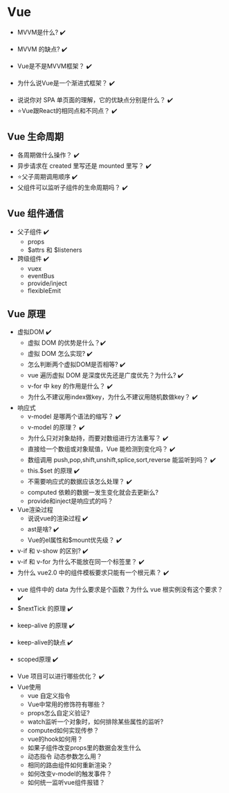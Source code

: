 # Vue

- MVVM是什么? :heavy_check_mark:
<!-- https://juejin.cn/post/6984210440276410399#heading-5 -->
<!-- 分为3层:Model,View,ViewModel
和MVC没有本质区别，只是代码的位置变动而已 -->
- MVVM 的缺点? :heavy_check_mark:
<!-- https://zhuanlan.zhihu.com/p/33241595 -->
<!-- 数据绑定问题:
1.bug不好排查,出现一个bug有可能是view层也有可能是model层
2.不利于代码复用,view和model绑定了,view能复用,model不一定能复用
3.model中数据很多的话,数据绑定会占用很多内存 -->
- Vue是不是MVVM框架？ :heavy_check_mark:
<!-- Vue是MVVM框架，但是不是严格符合MVVM，因为MVVM规定Model和View不能直接通信，而Vue的ref可以做到这点 -->
- 为什么说Vue是一个渐进式框架？ :heavy_check_mark:
<!-- 渐进式：通俗点讲就是，你想用啥你就用啥，咱也不强求你。你想用component就用，不用也行，你想用vuex就用，不用也可以 -->
- 说说你对 SPA 单页面的理解，它的优缺点分别是什么？ :heavy_check_mark:
  <!-- https://juejin.cn/post/6844903918753808398#heading-1 -->
  <!-- 缺点：不利于SEO，首屏加载时间长，不支持IE8以下 -->
- ⭐Vue跟React的相同点和不同点？ :heavy_check_mark:
<!-- https://juejin.cn/post/6984210440276410399#heading-4 -->
<!-- https://juejin.cn/post/6991724298197008421?from=main_page#heading-27 -->
<!-- https://www.jianshu.com/p/b7cd52868e95?from=groupmessage -->
<!-- 相同点:
1.虚拟DOM
2.组件化开发
3.单向数据流
4.都支持SSR
不同点:
1.react的思路是all in js，通过js来生成html，所以设计了jsx，还有通过js来操作css，社区的styled-component、jss等，
vue是把html，css，js组合到一起，有各自的处理方式，vue有单文件组件，可以把html、css、js写到一个文件中，html提供了模板引擎来处理。
2.Vue封装好了一些v-if，v-for，React什么都是自己实现，自由度更高
3.react的性能优化需要手动去做，而vue的性能优化是自动的
4.react单向绑定,Vue双向绑定,当state特别多的时候，Watcher也会很多，会导致卡顿，所以大型应用（状态特别多的）一般用react，更加可控。 -->

## Vue 生命周期

- 各周期做什么操作？ :heavy_check_mark:
  <!-- created：拿数据
  mounted：DOM操作
  beforeDestroyed：事件销毁，解绑 -->
- 异步请求在 created 里写还是 mounted 里写？ :heavy_check_mark:
  <!-- 理论上都可以，但是建议在created里写
  好处:
  1.更早拿到数据
  2.ssr 不支持 beforeMount 、mounted 钩子函数，所以放在 created 中有助于一致性 -->
- ⭐父子周期调用顺序 :heavy_check_mark:
  <!-- https://juejin.cn/post/6844903918753808398#heading-8 -->
  <!-- 创建：
  更新：
  销毁： -->
- 父组件可以监听子组件的生命周期吗？ :heavy_check_mark:
  <!-- https://juejin.cn/post/6844903918753808398#heading-11 -->
  <!-- 可以,有两种方式
  1.子组件emit
  2.父组件@hook:mounted="xxx" -->

## Vue 组件通信
<!-- https://juejin.cn/post/6984210440276410399#heading-12 -->
- 父子组件 :heavy_check_mark:
  - props
  - $attrs 和 $listeners
- 跨级组件 :heavy_check_mark:
  - vuex
  - eventBus
    <!-- 注意销毁 -->
  - provide/inject
  - flexibleEmit
    <!-- vuex和provide/inject比较：vuex可追溯状态变更，可以知道在哪里改变了共享变量
    所以只是要简单使用全局变量就用provide，如果业务复杂要记录状态就用vuex -->

## Vue 原理
- 虚拟DOM :heavy_check_mark:
  - 虚拟 DOM 的优势是什么？:heavy_check_mark:
  <!-- https://juejin.cn/post/6844903918753808398#heading-25 -->
  <!-- https://juejin.cn/post/6981781580683411463#heading-1 -->
  <!-- 1.性能优化
  浏览器只有一个主线程,当JS代码调用DOM API时就会挂起JS引擎,引擎间切换的代价比较高
  虚拟DOM不会立马进行排版与重绘操作,会先跟真实DOM进行对比,只更新有变更的部分
  2.不用手动去更改DOM(双向绑定),提高开发效率
  3.可以跨平台,如服务端渲染,weex开发等 -->
  - 虚拟 DOM 怎么实现? :heavy_check_mark:
  <!-- 实现:本质上是一个对象,记录三个东西:tag 属性 children就好了 -->
  - 怎么判断两个虚拟DOM是否相等? :heavy_check_mark:
  <!-- 就是问你diff算法的原理 -->
  - vue 遍历虚拟 DOM 是深度优先还是广度优先？为什么? :heavy_check_mark:
    <!-- 深度优先
    因为父子组件有很多需要联动的场景，比如组件更新是从父到子，再从子到父 -->
  - v-for 中 key 的作用是什么？ :heavy_check_mark:
  <!-- diff算法的第三个策略是对比每个结点,如果一棵树只是节点位置发生变化,内容没有发生变化,其实就不需要重新去渲染,所以可以绑定上key优化性能 -->
  - 为什么不建议用index做key，为什么不建议用随机数做key？ :heavy_check_mark:
  <!-- https://juejin.cn/post/6984210440276410399#heading-28 -->
  <!-- 比如你的数据本来是0，1，2
  现在在列表的第一项插入一条数据变成0，1，2，3
  diff如果按照key来对比，会认为这三条数据都变了，然后实际上只变动了一个数据
  随机数也是一样的代理，无法保证与某个数据的唯一绑定关系 -->
- 响应式
  - v-model 是哪两个语法的缩写？ :heavy_check_mark:
  <!-- https://juejin.cn/post/6844903918753808398#heading-14 -->
  <!-- v:bind和v:on -->
  - v-model 的原理？ :heavy_check_mark:
  <!-- 有道云 -->
  <!-- https://juejin.cn/post/6950826293923414047#heading-20 -->
  <!-- vue2.0:
  响应式的数据分为两种:
  1.对象
  循环遍历所有属性,给每个属性设置getter和setter
    访问数据时,收集依赖,在dep中存储相关的watcher
    设置数据时,由dep通知相关的watcher去更新
  2.数组
  增强数组的那7个可以改变自身的原型方法,然后拦截对这些方法的操作
  增删数据时,进行响应式处理,由dep通知相关的watcher去更新
  当创建 Vue 实例时,vue 会遍历 data 选项的属性,利用 Object.defineProperty 为属性添加 getter 和 setter 对数据的读取进行劫持（getter 用来依赖收集,setter 用来派发更新）,并且在内部追踪依赖,在属性被访问和修改时通知变化。
  每个组件实例会有相应的 watcher 实例,会在组件渲染的过程中记录依赖的所有数据属性（进行依赖收集,还有 computed watcher,user watcher 实例）,之后依赖项被改动时,setter 方法会通知依赖与此 data 的 watcher 实例重新计算（派发更新）,从而使它关联的组件重新渲染。
  一句话总结:
  vue.js 采用数据劫持结合发布-订阅模式,通过 Object.defineproperty 来劫持各个属性的 setter,getter,在数据变动时发布消息给订阅者,触发响应的监听回调
  vue3.0:使用proxy -->
  - 为什么只对对象劫持，而要对数组进行方法重写？ :heavy_check_mark:
  <!-- 因为对象最多也就几十个属性，拦截起来数量不多，但是数组可能会有几百几千项，拦截起来非常耗性能，所以直接重写数组原型上的方法，是比较节省性能的方案 -->
  - 直接给一个数组或对象赋值，Vue 能检测到变化吗？ :heavy_check_mark:
  <!-- 对于数组:
  直接arr[1] = 'xxx' 监听不到
  直接修改arr.length = xxx 监听不到
  对于对象:新增或删除属性 监听不到
  要通过this.$set()就监听得到  -->
  - 数组调用 push,pop,shift,unshift,splice,sort,reverse 能监听到吗？ :heavy_check_mark:
    <!-- 可以，因为vue对这些方法进行了重写
    vue在这些方法里先获取到Observer对象，如果有新值就用notify去通知 render watcher,执行 update -->
  - this.$set 的原理 :heavy_check_mark:
    <!-- https://juejin.cn/post/6844903918753808398#heading-24 -->
    <!-- https://vue-js.com/learn-vue/instanceMethods/data.html#_2-vm-set -->
    <!-- 1.如果目标是数组
      直接使用数组的splice方法触发相应式，因为splice方法已经被vue重写过来，直接调用它可以把新加的数据也变为响应式
    2.如果目标是对象
    先判断属性是否存在
      如果已经存在说明是一个原来就有的属性，那么直接修改属性值即可
      接下来再判断目标对象是否是响应式，即看一下改对象有没有_ob_属性
        如果不是响应式属性，直接给目标对象加上 这个属性即可，不用进行响应式处理
        如果是响应式对象，就要对新增的属性调用一下defineReactive处理为响应式 -->
  - 不需要响应式的数据应该怎么处理？ :heavy_check_mark:
  <!-- 1.写在data的return上面
  2.写在created()里
  3.Object.freeze() -->
  - computed 依赖的数据一发生变化就会去更新么?
    <!-- 不会，原理是这样的：
    判断有没有地方引用到，有的话再去计算
    判断计算结果有没有变更，有的话再去重新渲染 -->
  - provide和inject是响应式的吗？
  <!-- https://juejin.cn/post/6984210440276410399#heading-48 -->
  <!-- 不是，但是通过某种写法可以变成响应式 -->
- Vue渲染过程
  - 说说vue的渲染过程 :heavy_check_mark:
  <!-- 有道云 -->
  <!-- https://juejin.cn/post/6844903973502058504 -->
  <!-- template -> parse函数得到ast -> optimize函数(标记静态内容，也就是和数据没关系，不需要更新的内容，方便后面diff直接跳过)得到优化后的ast -> generate函数生成render函数,render函数得到VNode  -> patch函数得到真实DOM -->
  - ast是啥? :heavy_check_mark:
  <!-- https://juejin.cn/post/6844903941721980936 -->
  <!-- 抽象语法树,把代码变成树结构 -->
  <!-- 如V8引擎拿到代码后会进行编译，形成一个AST，然后解析器会对这棵树进行解析，翻译成机器代码 -->
  - Vue的el属性和$mount优先级？ :heavy_check_mark:
  <!-- https://juejin.cn/post/6984210440276410399#heading-49 -->
  <!-- el优先级 大于 $mount -->
- v-if 和 v-show 的区别? :heavy_check_mark:
  <!-- v-if决定要不要渲染
  v-show只隐藏 -->
- v-if 和 v-for 为什么不能放在同一个标签里？ :heavy_check_mark:
  <!-- vue2.0中v-for的优先级比v-if高 -->
- 为什么 vue2.0 中的组件模板要求只能有一个根元素？ :heavy_check_mark:
<!-- https://blog.csdn.net/weixin_43392489/article/details/114175220 -->
<!-- https://zhuanlan.zhihu.com/p/75230429 -->
  <!-- 一棵树只有一个根节点 -->
- vue 组件中的 data 为什么要求是个函数？为什么 vue 根实例没有这个要求？ :heavy_check_mark:
  <!-- 防止不同组件之间的变量污染
  根实例的数据在全局 -->
- $nextTick 的原理 :heavy_check_mark:
<!-- 有道云 -->
<!-- 把要处理的function装进一个数组里，然后通过一个settimeout来按顺序执行 -->
- keep-alive 的原理 :heavy_check_mark:
<!-- https://www.jianshu.com/p/9523bb439950 -->
<!-- 源码位置:src/core/components/keep-alive.js
keep-alive可以配置三个东西:include(需要缓存),exclude(不需要缓存),max(最大缓存数)
主要流程:需要缓存的VNode节点保存在this.cache中,在render时去this.cache中取缓存进行渲染
this.cache存Vnode
this.keys存Vnode的key
首先拿到keep-alive下的第一个Vnode，然后拿到他的key去匹配
exclude的组件直接跳过
include的组件
  先判断是否在缓存中:根据组件的ID+tag生成key来判断
    如果在缓存里就直接取
    如果不在缓存里就加入到this.cache中
    如果this.cache中的数据量超过max,则用LRU算法进行替换(最近最久未使用) -->
- keep-alive的缺点 :heavy_check_mark:
<!-- 占用内存
不好debug -->
- scoped原理 :heavy_check_mark:
<!-- https://segmentfault.com/a/1190000017508285 -->
<!-- 给div加上data-v-xxx 属性
给css加上element[data-v-xxx] -->
- Vue 项目可以进行哪些优化？ :heavy_check_mark:
  <!-- https://juejin.cn/post/6844903918753808398#heading-28 -->
  <!-- v-if和v-show
  v-for使用key
  computed有缓存
  keep-alive
  异步加载，vue3.0
  路由懒加载
  SSR -->
- Vue使用
  - vue 自定义指令
  <!-- v-permission v-loading-line -->
  - Vue中常用的修饰符有哪些？
  <!-- https://juejin.cn/post/7048496699907506207 -->
  <!-- 注意这篇文章里写的number修饰符的bug -->
  - props怎么自定义验证?
  <!-- https://juejin.cn/post/6984210440276410399#heading-42 -->
  - watch监听一个对象时，如何排除某些属性的监听?
  <!-- https://juejin.cn/post/6984210440276410399#heading-44 -->
  - computed如何实现传参？
  <!-- https://juejin.cn/post/6984210440276410399#heading-46 -->
  - vue的hook如何用？
  <!-- https://juejin.cn/post/6984210440276410399#heading-47 -->
  - 如果子组件改变props里的数据会发生什么
  <!-- https://juejin.cn/post/6984210440276410399#heading-41 -->
  - 动态指令 动态参数怎么用？
  <!-- https://juejin.cn/post/6984210440276410399#heading-50 -->
  - 相同的路由组件如何重新渲染？
  <!-- https://juejin.cn/post/6984210440276410399#heading-51 -->
  - 如何改变v-model的触发事件？
  <!-- https://juejin.cn/post/6984210440276410399#heading-52 -->
  - 如何统一监听vue组件报错？
  <!-- 原生js可以用window.onerror
  vue可以用errorCaptured钩子监听子组件报错，return false阻止向上传播或errorHandler进行全局监听
  注异步报错只有window.onerror监听得到
  一般errorCaptured用来监听一些重要，有风险组件的错误
  window.onerror和errorHandler候补全局监听 -->